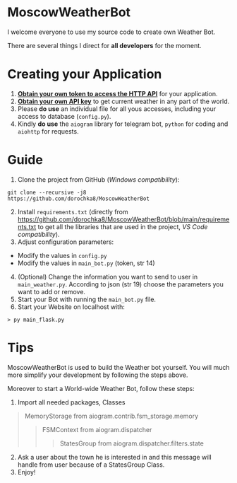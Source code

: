 # MoscowWeatherBot

I welcome everyone to use my source code to create own Weather Bot.

There are several things I direct for **all developers** for the moment.

# Creating your Application

1. [**Obtain your own token to access the HTTP API**](https://t.me/BotFather) for your application.
2. [**Obtain your own API key**](https://home.openweathermap.org/api_keys) to get current weather in any part of the world.
3. Please **do use** an individual file for all yous accesses, including your access to database (`config.py`).
4. Kindly **do use** the `aiogram` library for telegram bot, `python` for coding and `aiohttp` for requests.
   
# Guide

1. Clone the project from GitHub (*Windows compatibility*):

```
git clone --recursive -j8 https://github.com/dorochka8/MoscowWeatherBot
```
2. Install `requirements.txt` (directly from https://github.com/dorochka8/MoscowWeatherBot/blob/main/requirements.txt to get all the libraries that are used in the project, *VS Code compatibility*).
3. Adjust configuration parameters:
- Modify the values in `config.py`
- Modify the values in `main_bot.py` (token, str 14)
4. (Optional) Change the information you want to send to user in `main_weather.py`. According to json (str 19) choose the parameters you want to add or remove.
5. Start your Bot with running the `main_bot.py` file.
6. Start your Website on localhost with:
```
> py main_flask.py
```
  
# Tips

MoscowWeatherBot is used to build the Weather bot yourself. You will much more simplify your development by following the steps above.

Moreover to start a World-wide Weather Bot, follow these steps:
1. Import all needed packages, Classes 
> MemoryStorage from aiogram.contrib.fsm_storage.memory
>> FSMContext from aiogram.dispatcher
>>> StatesGroup from aiogram.dispatcher.filters.state
2. Ask a user about the town he is interested in and this message will handle from user because of a StatesGroup Class.
3. Enjoy!

